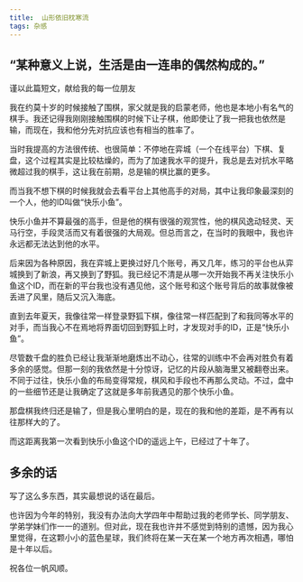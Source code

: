 ```yaml
---
title:  山形依旧枕寒流
tags: 杂感
---
```


## “某种意义上说，生活是由一连串的偶然构成的。”

谨以此篇短文，献给我的每一位朋友

我在约莫十岁的时候接触了围棋，家父就是我的启蒙老师，他也是本地小有名气的棋手。我还记得我刚刚接触围棋的时候下让子棋，他即使让了我一把我也依然是输，而现在，我和他分先对抗应该也有相当的胜率了。

当时我提高的方法很传统、也很简单：不停地在弈城（一个在线平台）下棋、复盘，这个过程其实是比较枯燥的，而为了加速我水平的提升，我总是去对抗水平略微超过我的棋手，这让我在前期，总是输的棋比赢的更多。

而当我不想下棋的时候我就会去看平台上其他高手的对局，其中让我印象最深刻的一个人，他的ID叫做“快乐小鱼”。

快乐小鱼并不算最强的高手，但是他的棋有很强的观赏性，他的棋风逸动轻灵、天马行空，手段灵活而又有着很强的大局观。但总而言之，在当时的我眼中，我也许永远都无法达到他的水平。

后来因为各种原因，我在弈城上更换过好几个账号，再又几年，练习的平台也从弈城换到了新浪，再又换到了野狐。我已经记不清是从哪一次开始我不再关注快乐小鱼这个ID，而在新的平台我也没有遇见他，这个账号和这个账号背后的故事就像被丢进了风里，随后又沉入海底。

直到去年夏天，我像往常一样登录野狐下棋，像往常一样匹配到了和我同等水平的对手，而当我心不在焉地将界面切回到野狐上时，才发现对手的ID，正是“快乐小鱼”。

尽管数千盘的胜负已经让我渐渐地磨炼出不动心，往常的训练中不会再对胜负有着多余的感觉。但那一刻的我依然是十分惊讶，记忆的片段从脑海里又被翻卷出来。不同于过往，快乐小鱼的布局变得常规，棋风和手段也不再那么灵动。不过，盘中的一些细节还是让我确定了这就是多年前我遇见的那个快乐小鱼。

那盘棋我终归还是输了，但是我心里明白的是，现在的我和他的差距，是不再有以往那样大的了。

而这距离我第一次看到快乐小鱼这个ID的遥远上午，已经过了十年了。

## 多余的话

写了这么多东西，其实最想说的话在最后。

也许因为今年的特别，我没有办法向大学四年中帮助过我的老师学长、同学朋友、学弟学妹们作一一的道别。但对此，现在我也许并不感觉到特别的遗憾，因为我心里觉得，在这颗小小的蓝色星球，我们终将在某一天在某一个地方再次相遇，哪怕是十年以后。

祝各位一帆风顺。